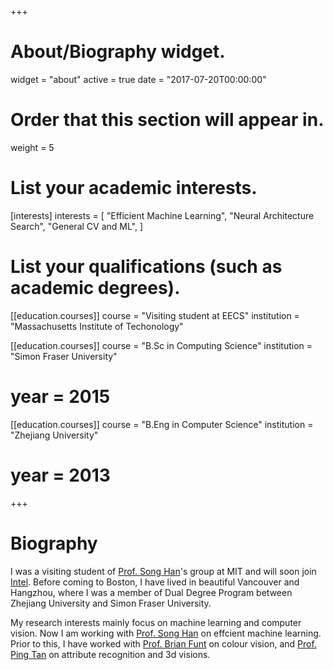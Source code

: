 +++
# About/Biography widget.
widget = "about"
active = true
date = "2017-07-20T00:00:00"

# Order that this section will appear in.
weight = 5

# List your academic interests.
[interests]
  interests = [
    "Efficient Machine Learning",
    "Neural Architecture Search",
    "General CV and ML",
  ]

# List your qualifications (such as academic degrees).
[[education.courses]]
  course = "Visiting student at EECS"
  institution = "Massachusetts Institute of Techonology"
  
[[education.courses]]
  course = "B.Sc in Computing Science"
  institution = "Simon Fraser University"
  # year = 2015

[[education.courses]]
  course = "B.Eng in Computer Science"
  institution = "Zhejiang University"
  # year = 2013

+++

# Biography

 I was a visiting student of [Prof. Song Han](https://songhan.mit.edu/)'s group at MIT and will soon join [Intel](http://intel.com). Before coming to Boston, I have lived in beautiful Vancouver and Hangzhou, where I was a member of Dual Degree Program between Zhejiang University and Simon Fraser University. 
 
 My research interests mainly focus on machine learning and computer vision. Now I am working with [Prof. Song Han](https://songhan.mit.edu/) on effcient machine learning. Prior to this, I have worked with [Prof. Brian Funt](http://www.cs.sfu.ca/~funt/) on colour vision, and [Prof. Ping Tan](https://www.cs.sfu.ca/~pingtan/) on attribute recognition and 3d visions.

<!-- Currently I am applying for Ph.D,  and also actively looking for internship position for 2019. If you are looking for someone who is familiar with deep learning, good at programming and has solid math backgrounds, I think I should be a good candidate. Have look at my [resume](Resume_Ligeng_Zhu_EN.pdf) ? -->
